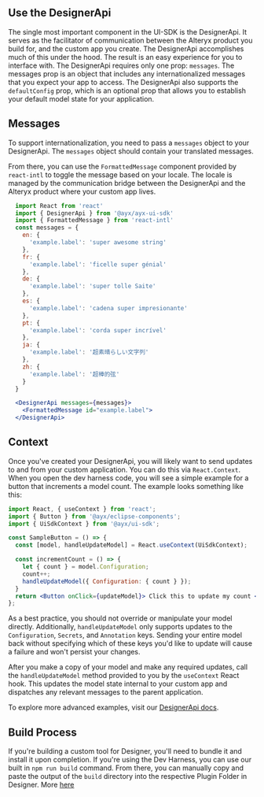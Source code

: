 ## Use the DesignerApi

The single most important component in the UI-SDK is the DesignerApi. It serves as the facilitator of communication between the Alteryx product you build for, and the custom app you create. The DesignerApi accomplishes much of this under the hood. The result is an easy experience for you to interface with. The DesignerApi requires only one prop: `messages`. The messages prop is an object that includes any internationalized messages that you expect your app to access. The DesignerApi also supports the `defaultConfig` prop, which is an optional prop that allows you to establish your default model state for your application.

## Messages

To support internationalization, you need to pass a `messages` object to your DesignerApi. The `messages` object should contain your translated messages.

From there, you can use the `FormattedMessage` component provided by `react-intl` to toggle the message based on your locale. The locale is managed by the communication bridge between the DesignerApi and the Alteryx product where your custom app lives.

``` jsx static
  import React from 'react'
  import { DesignerApi } from '@ayx/ayx-ui-sdk'
  import { FormattedMessage } from 'react-intl'
  const messages = {
    en: {
      'example.label': 'super awesome string'
    },
    fr: {
      'example.label': 'ficelle super génial'
    },
    de: {
      'example.label': 'super tolle Saite'
    },
    es: {
      'example.label': 'cadena super impresionante'
    },
    pt: {
      'example.label': 'corda super incrível'
    },
    ja: {
      'example.label': '超素晴らしい文字列'
    },
    zh: {
      'example.label': '超棒的弦'
    }
  }

  <DesignerApi messages={messages}>
    <FormattedMessage id="example.label">
  </DesignerApi>
```

## Context

Once you've created your DesignerApi, you will likely want to send updates to and from your custom application. You can do this via `React.Context`. When you open the dev harness code, you will see a simple example for a button that increments a model count. The example looks something like this:

```jsx static
import React, { useContext } from 'react';
import { Button } from '@ayx/eclipse-components';
import { UiSdkContext } from '@ayx/ui-sdk';

const SampleButton = () => {
  const [model, handleUpdateModel] = React.useContext(UiSdkContext);

  const incrementCount = () => {
    let { count } = model.Configuration;
    count++;
    handleUpdateModel({ Configuration: { count } });
  }
  return <Button onClick={updateModel}> Click this to update my count </Button>;
};
```

As a best practice, you should not override or manipulate your model directly. Additionally, `handleUpdateModel` only supports updates to the `Configuration`, `Secrets`, and `Annotation` keys. Sending your entire model back without specifying which of these keys you'd like to update will cause a failure and won't persist your changes.

After you make a copy of your model and make any required updates, call the `handleUpdateModel` method provided to you by the `useContext` React hook. This updates the model state internal to your custom app and dispatches any relevant messages to the parent application.

To explore more advanced examples, visit our [DesignerApi docs](#/UI-SDK%20Components/DesignerApi).

## Build Process

If you're building a custom tool for Designer, you'll need to bundle it and install it upon completion. If you're using the Dev Harness, you can use our built in `npm run build` command. From there, you can manually copy and paste the output of the `build` directory into the respective Plugin Folder in Designer. More [here](https://help.alteryx.com/current/developer-help/quick-start-custom-tools)